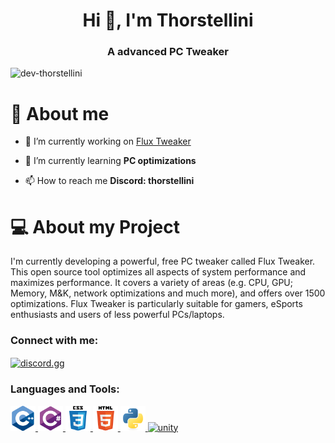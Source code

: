 <h1 align="center">Hi 👋, I'm Thorstellini</h1>
<h3 align="center">A advanced PC Tweaker</h3>

<p align="left"> <img src="https://komarev.com/ghpvc/?username=dev-thorstellini&label=Profile%20views&color=0e75b6&style=flat" alt="dev-thorstellini" /> </p>

# 👋 About me
- 🔭 I’m currently working on [Flux Tweaker](https://github.com/dev-thorstellini/flux-tweaker)

- 🌱 I’m currently learning **PC optimizations**

- 📫 How to reach me **Discord: thorstellini**

# 💻 About my Project
I'm currently developing a powerful, free PC tweaker called Flux Tweaker. This open source tool optimizes all aspects of system performance and maximizes performance. It covers a variety of areas (e.g. CPU, GPU; Memory, M&K, network optimizations and much more), and offers over 1500 optimizations. Flux Tweaker is particularly suitable for gamers, eSports enthusiasts and users of less powerful PCs/laptops.


<h3 align="left">Connect with me:</h3>
<p align="left">
<a href="https://discord.gg/discord.gg" target="blank"><img align="center" src="https://raw.githubusercontent.com/rahuldkjain/github-profile-readme-generator/master/src/images/icons/Social/discord.svg" alt="discord.gg" height="30" width="40" /></a>
</p>

<h3 align="left">Languages and Tools:</h3>
<p align="left"> <a href="https://www.w3schools.com/cpp/" target="_blank" rel="noreferrer"> <img src="https://raw.githubusercontent.com/devicons/devicon/master/icons/cplusplus/cplusplus-original.svg" alt="cplusplus" width="40" height="40"/> </a> <a href="https://www.w3schools.com/cs/" target="_blank" rel="noreferrer"> <img src="https://raw.githubusercontent.com/devicons/devicon/master/icons/csharp/csharp-original.svg" alt="csharp" width="40" height="40"/> </a> <a href="https://www.w3schools.com/css/" target="_blank" rel="noreferrer"> <img src="https://raw.githubusercontent.com/devicons/devicon/master/icons/css3/css3-original-wordmark.svg" alt="css3" width="40" height="40"/> </a> <a href="https://www.w3.org/html/" target="_blank" rel="noreferrer"> <img src="https://raw.githubusercontent.com/devicons/devicon/master/icons/html5/html5-original-wordmark.svg" alt="html5" width="40" height="40"/> </a> <a href="https://www.python.org" target="_blank" rel="noreferrer"> <img src="https://raw.githubusercontent.com/devicons/devicon/master/icons/python/python-original.svg" alt="python" width="40" height="40"/> </a> <a href="https://unity.com/" target="_blank" rel="noreferrer"> <img src="https://www.vectorlogo.zone/logos/unity3d/unity3d-icon.svg" alt="unity" width="40" height="40"/> </a> </p>
